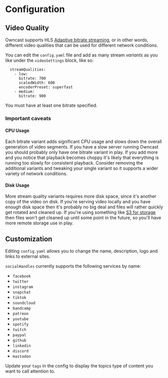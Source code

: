 # Configuration


## Video Quality

Owncast supports HLS [Adaptive bitrate streaming](https://en.wikipedia.org/wiki/Adaptive_bitrate_streaming), or in other words, different video qualities that can be used for different network conditions.

You can edit the `config.yaml` file and add as many stream _variants_ as you like under the `videoSettings` block, like so:

```
  streamQualities:
    - low:
      bitrate: 700
      scaledWidth: 600
      encoderPreset: superfast
    - medium:
      bitrate: 900
```

You must have at least one bitrate specified.

### Important caveats

#### CPU Usage

Each bitrate variant adds significant CPU usage and slows down the overall generation of video segments.  If you have a slow server running Owncast you should probably only have one bitrate variant in play.  If you add more and you notice that playback becomes choppy it's likely that everything is running too slowly for consistent playback.  Consider removing the additional variants and tweaking your single variant so it supports a wider variety of network conditions.

#### Disk Usage

More stream quality variants requires more disk space, since it's another copy of the video on disk.  If you're serving video locally and you have enough disk space then it's probably no big deal and files will rather quickly get rotated and cleaned up.  If you're using something like [S3 for storage](S3.md) then files won't get cleaned up until some point in the future, so you'll have more remote storage use in play.

## Customization

Editing `config.yaml` allows you to change the name, description, logo and links to external sites.

`socialHandles` currently supports the following services by name:

* `facebook`
* `twitter`
* `instagram`
* `snapchat`
* `tiktok`
* `soundcloud`
* `bandcamp`
* `patreon`
* `youtube`
* `spotify`
* `twitch`
* `paypal`
* `github`
* `linkedin`
* `discord`
* `mastodon`

Update your `tags` in the config to display the topics type of content you want to call attention to.